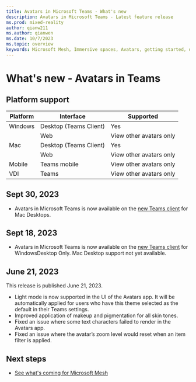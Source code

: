 ```yaml
---
title: Avatars in Microsoft Teams - What's new
description: Avatars in Microsoft Teams - Latest feature release 
ms.prod: mixed-reality
author: qianw211
ms.author: qianwen
ms.date: 10/7/2023
ms.topic: overview
keywords: Microsoft Mesh, Immersive spaces, Avatars, getting started, documentation, features
---
```


# What's new - Avatars in Teams

## Platform support

| Platform   | Interface | Supported |
| -------- | ------- | ------ |
| Windows  | Desktop (Teams Client)    | Yes |
|  | Web     | View other avatars only |
| Mac    | Desktop (Teams Client)    | Yes |
|  | Web  | View other avatars only |
| Mobile | Teams mobile | View other avatars only |
| VDI | Teams | View other avatars only |

## Sept 30, 2023

* Avatars in Microsoft Teams is now available on the [new Teams client](https://www.microsoft.com/microsoft-teams/download-app) for Mac Desktops.

## Sept 18, 2023

* Avatars in Microsoft Teams is now available on the [new Teams client](https://www.microsoft.com/microsoft-teams/download-app) for WindowsDesktop Only. Mac Desktop support not yet available.

## June 21, 2023

This release is published June 21, 2023.

* Light mode is now supported in the UI of the Avatars app. It will be automatically applied for users who have this theme selected as the default in their Teams settings.
* Improved application of makeup and pigmentation for all skin tones.
* Fixed an issue where some text characters failed to render in the Avatars app.
* Fixed an issue where the avatar’s zoom level would reset when an item filter is applied.

## Next steps

* [See what's coming for Microsoft Mesh](https://aka.ms/meshdocs)